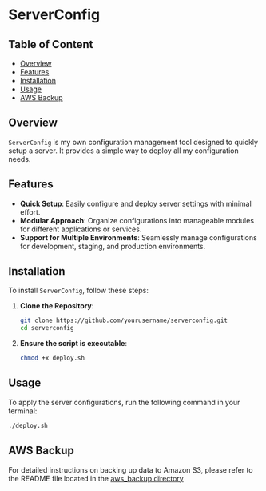 # ServerConfig

## Table of Content

- [Overview](#overview)
- [Features](#features)
- [Installation](#installation)
- [Usage](#usage)
- [AWS Backup](#aws-backup)

## Overview 
`ServerConfig` is my own configuration management tool designed to quickly setup a server. It provides a simple way to deploy all my configuration needs.

## Features
- **Quick Setup**: Easily configure and deploy server settings with minimal effort.
- **Modular Approach**: Organize configurations into manageable modules for different applications or services.
- **Support for Multiple Environments**: Seamlessly manage configurations for development, staging, and production environments.

## Installation
To install `ServerConfig`, follow these steps:

1. **Clone the Repository**:
   ```bash
   git clone https://github.com/yourusername/serverconfig.git
   cd serverconfig
   ```
2. **Ensure the script is executable**:
    ```bash
    chmod +x deploy.sh
    ```

## Usage
To apply the server configurations, run the following command in your terminal:
```bash
./deploy.sh
```

## AWS Backup
For detailed instructions on backing up data to Amazon S3, please refer to the README file located in the [aws_backup directory](aws_backup/README.md)